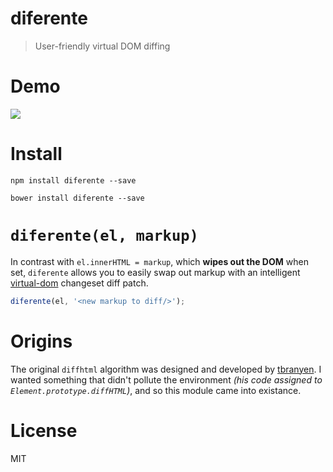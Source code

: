 # diferente

> User-friendly virtual DOM diffing

# Demo

[![][4]][5]

# Install

```shell
npm install diferente --save
```

```shell
bower install diferente --save
```

# `diferente(el, markup)`

In contrast with `el.innerHTML = markup`, which **wipes out the DOM** when set, `diferente` allows you to easily swap out markup with an intelligent [virtual-dom][1] changeset diff patch.

```js
diferente(el, '<new markup to diff/>');
```

# Origins

The original `diffhtml` algorithm was designed and developed by [tbranyen][3]. I wanted something that didn't pollute the environment _(his code assigned to `Element.prototype.diffHTML`)_, and so this module came into existance.

# License

MIT

[1]: https://github.com/Matt-Esch/virtual-dom
[2]: https://github.com/tbranyen/diffhtml
[3]: https://github.com/tbranyen
[4]: https://github.com/bevacqua/diferente/blob/master/resources/demo.png
[5]: http://bevacqua.github.io/diferente/
